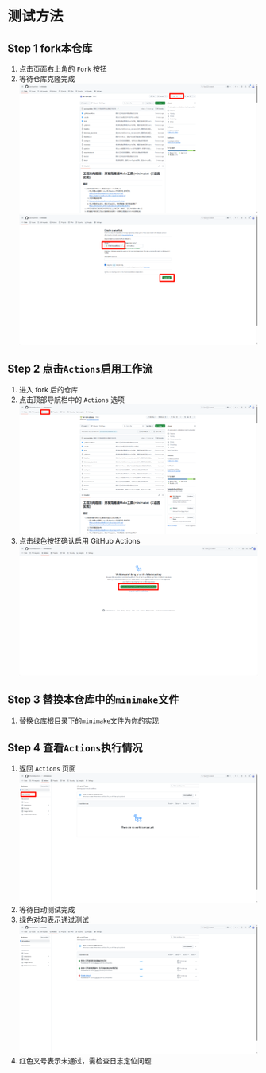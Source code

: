 # 测试方法

## Step 1 fork本仓库

1. 点击页面右上角的 `Fork` 按钮
2. 等待仓库克隆完成
![alt text](images/image.png)
![alt text](images/image-1.png)

## Step 2 点击`Actions`启用工作流

1. 进入 fork 后的仓库
2. 点击顶部导航栏中的 `Actions` 选项
![alt text](images/image-2.png)
3. 点击绿色按钮确认启用 GitHub Actions
![alt text](images/image-3.png)

## Step 3 替换本仓库中的`minimake`文件

1. 替换仓库根目录下的`minimake`文件为你的实现

## Step 4 查看`Actions`执行情况

1. 返回 `Actions` 页面
![alt text](images/image-4.png)
2. 等待自动测试完成
3. 绿色对勾表示通过测试
![alt text](images/image-5.png)
4. 红色叉号表示未通过，需检查日志定位问题
